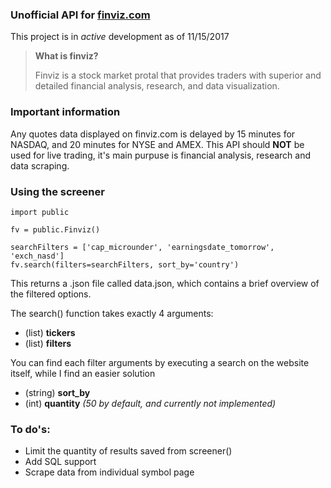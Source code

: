 ### Unofficial API for [finviz.com](http://finviz.com)

This project is in *active* development as of 11/15/2017

> **What is finviz?**
>
> Finviz is a stock market protal that provides traders with superior and detailed financial analysis, research, and data visualization.

### Important information

Any quotes data displayed on finviz.com is delayed by 15 minutes for NASDAQ, and 20 minutes for NYSE and AMEX. This API should **NOT** be used for live trading, it's main purpuse is financial analysis, research and data scraping.

### Using the screener

    import public
    
    fv = public.Finviz()
    
    searchFilters = ['cap_microunder', 'earningsdate_tomorrow', 'exch_nasd']    
    fv.search(filters=searchFilters, sort_by='country')
    
This returns a .json file called data.json, which contains a brief overview of the filtered options. 

The search() function takes exactly 4 arguments:
* (list) **tickers**
* (list) **filters**

You can find each filter arguments by executing a search on the website itself, while I find an easier solution

- (string) **sort_by**
- (int) **quantity** *(50 by default, and currently not implemented)*

### To do's:

- Limit the quantity of results saved from screener()
- Add SQL support
- Scrape data from individual symbol page
